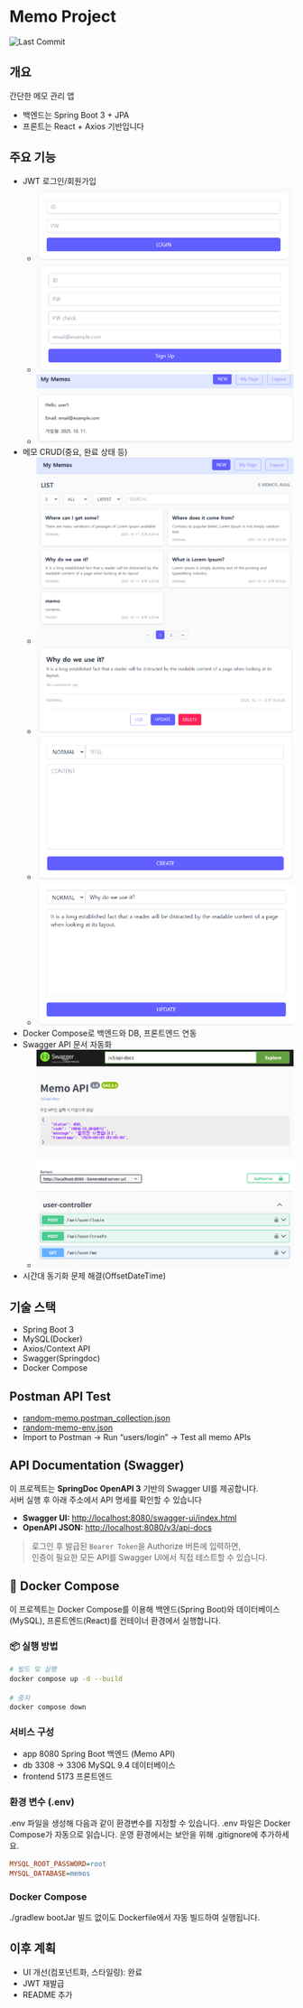 # Memo Project
![Last Commit](https://img.shields.io/github/last-commit/marshmellow2178/random-memo.svg)

## 개요
간단한 메모 관리 앱
- 백엔드는 Spring Boot 3 + JPA
- 프론트는 React + Axios 기반입니다

## 주요 기능
- JWT 로그인/회원가입
  - ![로그인폼](./images/login.png)
  - ![회원가입폼](./images/SignUp.png)
  - ![마이페이지](./images/myPage.png)
- 메모 CRUD(중요, 완료 상태 등)
  - ![목록보기](./images/memoList.png)
  - ![상세보기](./images/memoCard.png)
  - ![메모폼](./images/memoForm.png)
  - ![수정폼](./images/memoEdit.png)
- Docker Compose로 백엔드와 DB, 프론트엔드 연동
- Swagger API 문서 자동화
  - ![문서화 예시](./images/swagger.png)
- 시간대 동기화 문제 해결(OffsetDateTime) 

## 기술 스택
- Spring Boot 3
- MySQL(Docker)
- Axios/Context API
- Swagger(Springdoc)
- Docker Compose

## Postman API Test
- [random-memo.postman_collection.json](./docs/random-memo.postman_collection.json)
- [random-memo-env.json](./docs/random-memo-env.json)
- Import to Postman → Run “users/login” → Test all memo APIs

## API Documentation (Swagger)

이 프로젝트는 **SpringDoc OpenAPI 3** 기반의 Swagger UI를 제공합니다.  
서버 실행 후 아래 주소에서 API 명세를 확인할 수 있습니다 

- **Swagger UI:** [http://localhost:8080/swagger-ui/index.html](http://localhost:8080/swagger-ui/index.html)
- **OpenAPI JSON:** [http://localhost:8080/v3/api-docs](http://localhost:8080/v3/api-docs)

> 로그인 후 발급된 `Bearer Token`을 Authorize 버튼에 입력하면,  
> 인증이 필요한 모든 API를 Swagger UI에서 직접 테스트할 수 있습니다.

## 🐳 Docker Compose

이 프로젝트는 Docker Compose를 이용해 백엔드(Spring Boot)와 데이터베이스(MySQL), 프론트엔드(React)를 컨테이너 환경에서 실행합니다.

### 📦 실행 방법

```bash
# 빌드 및 실행
docker compose up -d --build

# 중지
docker compose down
```

### 서비스 구성
- app	8080	Spring Boot 백엔드 (Memo API)
- db	3308 → 3306	MySQL 9.4 데이터베이스
- frontend 5173 프론트엔드 

### 환경 변수 (.env)
.env 파일을 생성해 다음과 같이 환경변수를 지정할 수 있습니다.
.env 파일은 Docker Compose가 자동으로 읽습니다.
운영 환경에서는 보안을 위해 .gitignore에 추가하세요.

```ini
MYSQL_ROOT_PASSWORD=root
MYSQL_DATABASE=memos
```

### Docker Compose
./gradlew bootJar 빌드 없이도 Dockerfile에서 자동 빌드하여 실행됩니다.

## 이후 계획
- UI 개선(컴포넌트화, 스타일링): 완료
- JWT 재발급
- README 추가
